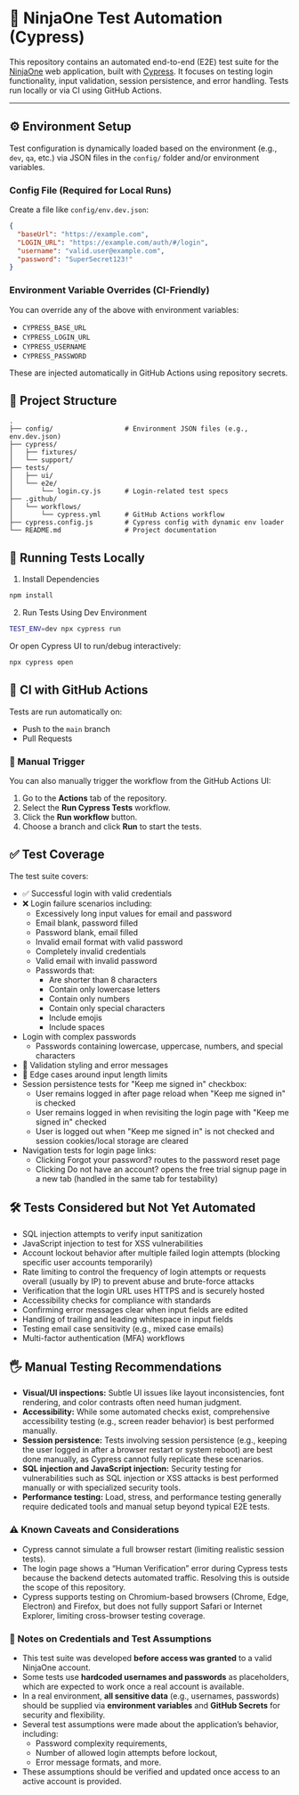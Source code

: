 # 🧪 NinjaOne Test Automation (Cypress)

This repository contains an automated end-to-end (E2E) test suite for the [NinjaOne](https://www.ninjaone.com/) web application, built with [Cypress](https://www.cypress.io/). It focuses on testing login functionality, input validation, session persistence, and error handling. Tests run locally or via CI using GitHub Actions.

---

## ⚙️ Environment Setup

Test configuration is dynamically loaded based on the environment (e.g., `dev`, `qa`, etc.) via JSON files in the `config/` folder and/or environment variables.

### Config File (Required for Local Runs)

Create a file like `config/env.dev.json`:

```json
{
  "baseUrl": "https://example.com",
  "LOGIN_URL": "https://example.com/auth/#/login",
  "username": "valid.user@example.com",
  "password": "SuperSecret123!"
}
```

### Environment Variable Overrides (CI-Friendly)

You can override any of the above with environment variables:

- `CYPRESS_BASE_URL`
- `CYPRESS_LOGIN_URL`
- `CYPRESS_USERNAME`
- `CYPRESS_PASSWORD`

These are injected automatically in GitHub Actions using repository secrets.

## 📁 Project Structure
```
.
├── config/                  # Environment JSON files (e.g., env.dev.json)
├── cypress/
│   ├── fixtures/
│   └── support/
├── tests/
│   ├── ui/
│   └── e2e/
│       └── login.cy.js      # Login-related test specs
├── .github/
│   └── workflows/
│       └── cypress.yml      # GitHub Actions workflow
├── cypress.config.js        # Cypress config with dynamic env loader
└── README.md                # Project documentation
```

## 🚀 Running Tests Locally

1. Install Dependencies
```bash
npm install
```

2. Run Tests Using Dev Environment
```bash
TEST_ENV=dev npx cypress run
```

Or open Cypress UI to run/debug interactively:
```bash
npx cypress open
```

## 🤖 CI with GitHub Actions

Tests are run automatically on:

- Push to the `main` branch  
- Pull Requests

### 🧭 Manual Trigger

You can also manually trigger the workflow from the GitHub Actions UI:

1. Go to the **Actions** tab of the repository.
2. Select the **Run Cypress Tests** workflow.
3. Click the **Run workflow** button.
4. Choose a branch and click **Run** to start the tests.

## ✅ Test Coverage

The test suite covers:

- ✅ Successful login with valid credentials
- ❌ Login failure scenarios including:
  - Excessively long input values for email and password
  - Email blank, password filled
  - Password blank, email filled
  - Invalid email format with valid password
  - Completely invalid credentials
  - Valid email with invalid password
  - Passwords that:
     - Are shorter than 8 characters
     - Contain only lowercase letters
     - Contain only numbers
     - Contain only special characters
     - Include emojis
     - Include spaces
- Login with complex passwords
  - Passwords containing lowercase, uppercase, numbers, and special characters
- 🎨 Validation styling and error messages
- 🧪 Edge cases around input length limits
- Session persistence tests for "Keep me signed in" checkbox:
  - User remains logged in after page reload when "Keep me signed in" is checked
  - User remains logged in when revisiting the login page with "Keep me signed in" checked
  - User is logged out when "Keep me signed in" is not checked and session cookies/local storage are cleared
- Navigation tests for login page links:
  - Clicking Forgot your password? routes to the password reset page
  - Clicking Do not have an account? opens the free trial signup page in a new tab (handled in the same tab for testability)
 
## 🛠️ Tests Considered but Not Yet Automated

- SQL injection attempts to verify input sanitization
- JavaScript injection to test for XSS vulnerabilities
- Account lockout behavior after multiple failed login attempts (blocking specific user accounts temporarily)
- Rate limiting to control the frequency of login attempts or requests overall (usually by IP) to prevent abuse and brute-force attacks
- Verification that the login URL uses HTTPS and is securely hosted
- Accessibility checks for compliance with standards
- Confirming error messages clear when input fields are edited
- Handling of trailing and leading whitespace in input fields
- Testing email case sensitivity (e.g., mixed case emails)
- Multi-factor authentication (MFA) workflows

## 🖐️ Manual Testing Recommendations

- **Visual/UI inspections:** Subtle UI issues like layout inconsistencies, font rendering, and color contrasts often need human judgment.
- **Accessibility:** While some automated checks exist, comprehensive accessibility testing (e.g., screen reader behavior) is best performed manually.
- **Session persistence:** Tests involving session persistence (e.g., keeping the user logged in after a browser restart or system reboot) are best done manually, as Cypress cannot fully replicate these scenarios.
- **SQL injection and JavaScript injection:** Security testing for vulnerabilities such as SQL injection or XSS attacks is best performed manually or with specialized security tools.
- **Performance testing:** Load, stress, and performance testing generally require dedicated tools and manual setup beyond typical E2E tests.

### ⚠️ Known Caveats and Considerations

- Cypress cannot simulate a full browser restart (limiting realistic session tests).
- The login page shows a “Human Verification” error during Cypress tests because the backend detects automated traffic. Resolving this is outside the scope of this repository.
- Cypress supports testing on Chromium-based browsers (Chrome, Edge, Electron) and Firefox, but does not fully support Safari or Internet Explorer, limiting cross-browser testing coverage.


### 🔐 Notes on Credentials and Test Assumptions

- This test suite was developed **before access was granted** to a valid NinjaOne account.
- Some tests use **hardcoded usernames and passwords** as placeholders, which are expected to work once a real account is available.
- In a real environment, **all sensitive data** (e.g., usernames, passwords) should be supplied via **environment variables** and **GitHub Secrets** for security and flexibility.
- Several test assumptions were made about the application’s behavior, including:
  - Password complexity requirements,
  - Number of allowed login attempts before lockout,
  - Error message formats, and more.
- These assumptions should be verified and updated once access to an active account is provided.
